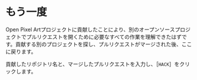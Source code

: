 # もう一度

Open Pixel Artプロジェクトに貢献したことにより、別のオープンソースプロジェクトでプルリクエストを開くために必要なすべての作業を理解できたはずです。貢献する別のプロジェクトを探し、プルリクエストがマージされた後、ここに戻ります。

貢献したリポジトリ名と、マージしたプルリクエストを入力し、［`HACK`］をクリックします。